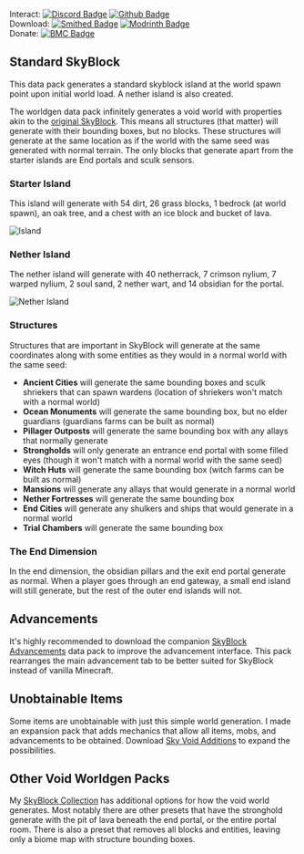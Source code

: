 Interact:	[![Discord Badge](https://img.shields.io/badge/_-Discord-black?logo=discord&logoColor=%235865F2&labelColor=black&color=%235865F2)](https://discord.gg/mzWSZuGatd)
[![Github Badge](https://img.shields.io/badge/_-GitHub-black?logo=github&logoColor=white&labelColor=%23181717&color=white&)](https://github.com/BluePsychoRanger/SkyBlock_Collection)  
Download: [![Smithed Badge](https://img.shields.io/badge/_-Smithed-black?logo=hackthebox&logoColor=%231b48c4&labelColor=black&color=%231b48c4)](https://smithed.net/packs/standard-skyblock)
[![Modrinth Badge](https://img.shields.io/badge/_-Modrinth-black?logo=modrinth&logoColor=%2300AF5C&labelColor=black&color=%2300AF5C)](https://modrinth.com/datapack/standard-skyblock)  
Donate: [![BMC Badge](https://img.shields.io/badge/_%20-Buy%20Me%20a%20Coffee-black?logo=buymeacoffee&logoColor=%23FFDD00&labelColor=black&color=%23FFDD00)](https://bmc.link/bluepsychoranger)
## Standard SkyBlock
This data pack generates a standard skyblock island at the world spawn point upon initial world load. A nether island is also created. 

The worldgen data pack infinitely generates a void world with properties akin to the [original SkyBlock](https://skyblock.net/). This means all structures (that matter) will generate with their bounding boxes, but no blocks. These structures will generate at the same location as if the world with the same seed was generated with normal terrain. The only blocks that generate apart from the starter islands are End portals and sculk sensors.

### Starter Island
This island will generate with 54 dirt, 26 grass blocks, 1 bedrock (at world spawn), an oak tree, and a chest with an ice block and bucket of lava. 

![Island](https://raw.githubusercontent.com/BluePsychoRanger/SkyBlock_Collection/main/images/standard_main_island.jpg)

### Nether Island
The nether island will generate with 40 netherrack, 7 crimson nylium, 7 warped nylium, 2 soul sand, 2 nether wart, and 14 obsidian for the portal.

![Nether Island](https://raw.githubusercontent.com/BluePsychoRanger/SkyBlock_Collection/main/images/standard_nether_island.jpg)

### Structures
Structures that are important in SkyBlock will generate at the same coordinates along with some entities as they would in a normal world with the same seed:
- **Ancient Cities** will generate the same bounding boxes and sculk shriekers that can spawn wardens (location of shriekers won't match with a normal world)
- **Ocean Monuments** will generate the same bounding box, but no elder guardians (guardians farms can be built as normal)
- **Pillager Outposts** will generate the same bounding box with any allays that normally generate
- **Strongholds** will only generate an entrance end portal with some filled eyes (though it won't match with a normal world with the same seed)
- **Witch Huts** will generate the same bounding box (witch farms can be built as normal)
- **Mansions** will generate any allays that would generate in a normal world
- **Nether Fortresses** will generate the same bounding box
- **End Cities** will generate any shulkers and ships that would generate in a normal world
- **Trial Chambers** will generate the same bounding box

### The End Dimension
In the end dimension, the obsidian pillars and the exit end portal generate as normal. When a player goes through an end gateway, a small end island will still generate, but the rest of the outer end islands will not.

## Advancements
It's highly recommended to download the companion [SkyBlock Advancements](https://smithed.net/packs/skyblock-advancements) data pack to improve the advancement interface. This pack rearranges the main advancement tab to be better suited for SkyBlock instead of vanilla Minecraft.

## Unobtainable Items
Some items are unobtainable with just this simple world generation. I made an expansion pack that adds mechanics that allow all items, mobs, and advancements to be obtained. Download [Sky Void Additions](https://smithed.net/packs/skyvoid_additions) to expand the possibilities.

## Other Void Worldgen Packs
My [SkyBlock Collection](https://github.com/BluePsychoRanger/SkyBlock_Collection) has additional options for how the void world generates. Most notably there are other presets that have the stronghold generate with the pit of lava beneath the end portal, or the entire portal room. There is also a preset that removes all blocks and entities, leaving only a biome map with structure bounding boxes. 
